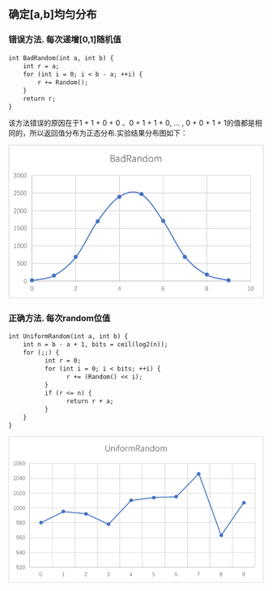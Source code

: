 ## 确定[a,b]均匀分布
### 错误方法. 每次递增[0,1]随机值
	int BadRandom(int a, int b) {
    	int r = a;
    	for (int i = 0; i < b - a; ++i) {
    	    r += Random();
    	}
    	return r;
	}
该方法错误的原因在于1 + 1 + 0 + 0 、0 + 1 + 1 + 0, ... , 0 + 0 + 1 + 1的值都是相同的，所以返回值分布为正态分布.实验结果分布图如下：

![错误方法分布](img/BadRandom.png)

### 正确方法. 每次random位值
	int UniformRandom(int a, int b) {
    	int n = b - a + 1, bits = ceil(log2(n));
    	for (;;) {
              int r = 0;
              for (int i = 0; i < bits; ++i) {
            	    r += (Random() << i);
              }
              if (r <= n) {
                    return r + a;
              }
    	}
	}
	
![均匀分布图](img/UniformRandom.png)
